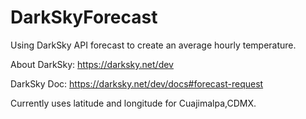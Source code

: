# DarkSkyForecast
Using DarkSky API forecast to create an average hourly temperature.

About DarkSky: https://darksky.net/dev

DarkSky Doc: https://darksky.net/dev/docs#forecast-request

Currently uses latitude and longitude for Cuajimalpa,CDMX.

